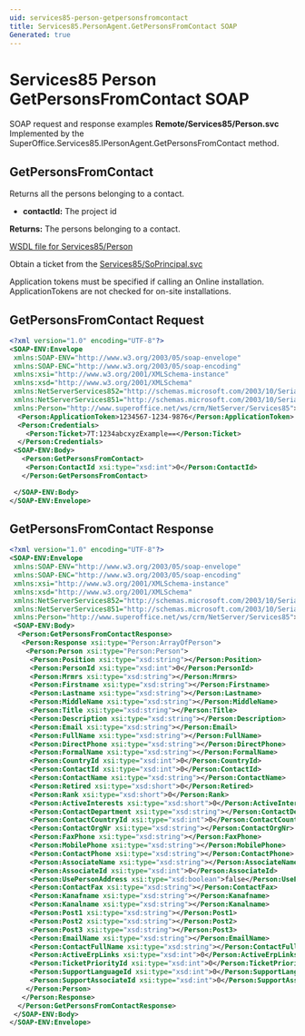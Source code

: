 ```yaml
---
uid: services85-person-getpersonsfromcontact
title: Services85.PersonAgent.GetPersonsFromContact SOAP
Generated: true
---
```


# Services85 Person GetPersonsFromContact SOAP

SOAP request and response examples **Remote/Services85/Person.svc**
Implemented by the <see cref="M:SuperOffice.Services85.IPersonAgent.GetPersonsFromContact">SuperOffice.Services85.IPersonAgent.GetPersonsFromContact</see> method.

## GetPersonsFromContact

Returns all the persons belonging to a contact.

* **contactId:** The project id

**Returns:** The persons belonging to a contact.


[WSDL file for Services85/Person](../Services85-Person.md)

Obtain a ticket from the [Services85/SoPrincipal.svc](../SoPrincipal/SoPrincipal.md)

Application tokens must be specified if calling an Online installation. ApplicationTokens are not checked for on-site installations.

## GetPersonsFromContact Request

```xml
<?xml version="1.0" encoding="UTF-8"?>
<SOAP-ENV:Envelope
 xmlns:SOAP-ENV="http://www.w3.org/2003/05/soap-envelope"
 xmlns:SOAP-ENC="http://www.w3.org/2003/05/soap-encoding"
 xmlns:xsi="http://www.w3.org/2001/XMLSchema-instance"
 xmlns:xsd="http://www.w3.org/2001/XMLSchema"
 xmlns:NetServerServices852="http://schemas.microsoft.com/2003/10/Serialization/Arrays"
 xmlns:NetServerServices851="http://schemas.microsoft.com/2003/10/Serialization/"
 xmlns:Person="http://www.superoffice.net/ws/crm/NetServer/Services85">
  <Person:ApplicationToken>1234567-1234-9876</Person:ApplicationToken>
  <Person:Credentials>
    <Person:Ticket>7T:1234abcxyzExample==</Person:Ticket>
  </Person:Credentials>
 <SOAP-ENV:Body>
   <Person:GetPersonsFromContact>
    <Person:ContactId xsi:type="xsd:int">0</Person:ContactId>
   </Person:GetPersonsFromContact>

 </SOAP-ENV:Body>
</SOAP-ENV:Envelope>

```


## GetPersonsFromContact Response

```xml
<?xml version="1.0" encoding="UTF-8"?>
<SOAP-ENV:Envelope
 xmlns:SOAP-ENV="http://www.w3.org/2003/05/soap-envelope"
 xmlns:SOAP-ENC="http://www.w3.org/2003/05/soap-encoding"
 xmlns:xsi="http://www.w3.org/2001/XMLSchema-instance"
 xmlns:xsd="http://www.w3.org/2001/XMLSchema"
 xmlns:NetServerServices852="http://schemas.microsoft.com/2003/10/Serialization/Arrays"
 xmlns:NetServerServices851="http://schemas.microsoft.com/2003/10/Serialization/"
 xmlns:Person="http://www.superoffice.net/ws/crm/NetServer/Services85">
 <SOAP-ENV:Body>
  <Person:GetPersonsFromContactResponse>
   <Person:Response xsi:type="Person:ArrayOfPerson">
    <Person:Person xsi:type="Person:Person">
     <Person:Position xsi:type="xsd:string"></Person:Position>
     <Person:PersonId xsi:type="xsd:int">0</Person:PersonId>
     <Person:Mrmrs xsi:type="xsd:string"></Person:Mrmrs>
     <Person:Firstname xsi:type="xsd:string"></Person:Firstname>
     <Person:Lastname xsi:type="xsd:string"></Person:Lastname>
     <Person:MiddleName xsi:type="xsd:string"></Person:MiddleName>
     <Person:Title xsi:type="xsd:string"></Person:Title>
     <Person:Description xsi:type="xsd:string"></Person:Description>
     <Person:Email xsi:type="xsd:string"></Person:Email>
     <Person:FullName xsi:type="xsd:string"></Person:FullName>
     <Person:DirectPhone xsi:type="xsd:string"></Person:DirectPhone>
     <Person:FormalName xsi:type="xsd:string"></Person:FormalName>
     <Person:CountryId xsi:type="xsd:int">0</Person:CountryId>
     <Person:ContactId xsi:type="xsd:int">0</Person:ContactId>
     <Person:ContactName xsi:type="xsd:string"></Person:ContactName>
     <Person:Retired xsi:type="xsd:short">0</Person:Retired>
     <Person:Rank xsi:type="xsd:short">0</Person:Rank>
     <Person:ActiveInterests xsi:type="xsd:short">0</Person:ActiveInterests>
     <Person:ContactDepartment xsi:type="xsd:string"></Person:ContactDepartment>
     <Person:ContactCountryId xsi:type="xsd:int">0</Person:ContactCountryId>
     <Person:ContactOrgNr xsi:type="xsd:string"></Person:ContactOrgNr>
     <Person:FaxPhone xsi:type="xsd:string"></Person:FaxPhone>
     <Person:MobilePhone xsi:type="xsd:string"></Person:MobilePhone>
     <Person:ContactPhone xsi:type="xsd:string"></Person:ContactPhone>
     <Person:AssociateName xsi:type="xsd:string"></Person:AssociateName>
     <Person:AssociateId xsi:type="xsd:int">0</Person:AssociateId>
     <Person:UsePersonAddress xsi:type="xsd:boolean">false</Person:UsePersonAddress>
     <Person:ContactFax xsi:type="xsd:string"></Person:ContactFax>
     <Person:Kanafname xsi:type="xsd:string"></Person:Kanafname>
     <Person:Kanalname xsi:type="xsd:string"></Person:Kanalname>
     <Person:Post1 xsi:type="xsd:string"></Person:Post1>
     <Person:Post2 xsi:type="xsd:string"></Person:Post2>
     <Person:Post3 xsi:type="xsd:string"></Person:Post3>
     <Person:EmailName xsi:type="xsd:string"></Person:EmailName>
     <Person:ContactFullName xsi:type="xsd:string"></Person:ContactFullName>
     <Person:ActiveErpLinks xsi:type="xsd:int">0</Person:ActiveErpLinks>
     <Person:TicketPriorityId xsi:type="xsd:int">0</Person:TicketPriorityId>
     <Person:SupportLanguageId xsi:type="xsd:int">0</Person:SupportLanguageId>
     <Person:SupportAssociateId xsi:type="xsd:int">0</Person:SupportAssociateId>
    </Person:Person>
   </Person:Response>
  </Person:GetPersonsFromContactResponse>
 </SOAP-ENV:Body>
</SOAP-ENV:Envelope>

```

